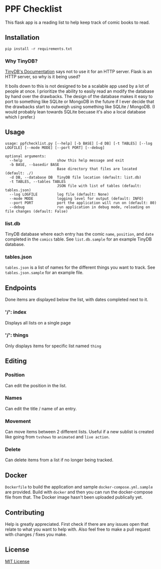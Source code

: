 # PPF Checklist
This flask app is a reading list to help keep track of comic books to read.

## Installation
```
pip install -r requirements.txt
```

### Why TinyDB?
[TinyDB's Documentation](https://tinydb.readthedocs.io/en/latest/intro.html#why-not-use-tinydb)
says not to use it for an HTTP server. Flask is an HTTP server, so why is it being used?

It boils down to this is not designed to be a scalable app used by a lot of people at once.
I prioritize the ability to easily read an modify the database by hand over the drawbacks.
The design of the database makes it easy to port to something like SQLite or MongoDB in the future
if I ever decide that the drawbacks start to outweigh using something like SQLite / MongoDB.
(I would probably lean towards SQLite becuase it's also a local database which I prefer.)

## Usage
```
usage: ppfchecklist.py [--help] [-b BASE] [-d DB] [-t TABLES] [--log LOGFILE] [--mode MODE] [--port PORT] [--debug]

optional arguments:
  --help                show this help message and exit
  -b BASE, --basedir BASE
                        Base directory that files are located (default: ./)
  -d DB, --database DB  TinyDB file location (default: list.db)
  -t TABLES, --tables TABLES
                        JSON file with list of tables (default: tables.json)
  --log LOGFILE         log file (default: None)
  --mode MODE           logging level for output (default: INFO)
  --port PORT           port the application will run on (default: 80)
  --debug               run application in debug mode, reloading on file changes (default: False)
```

### list.db
TinyDB database where each entry has the comic `name`, `position`, and `date` completed in the `comics` table.
See `list.db.sample` for an example TinyDB database.

### tables.json
`tables.json` is a list of names for the different things you want to track.
See `tables.json.sample` for an example file.

## Endpoints
Done items are displayed below the list, with dates completed next to it.

### '/': index
Displays all lists on a single page

### '/<thing>': things
Only displays items for specific list named `thing`

## Editing
### Position
Can edit the position in the list.

### Names
Can edit the title / name of an entry.

### Movement
Can move items between 2 different lists. Useful if a new sublist is created
like going from `tvshows` to `animated` and `live action`.

### Delete
Can delete items from a list if no longer being tracked.

## Docker
`Dockerfile` to build the application and sample `docker-compose.yml.sample` are provided.
Build with `docker` and then you can run the docker-compose file from that.
The Docker image hasn't been uploaded publically yet.

## Contributing
Help is greatly appreciated. First check if there are any issues open that relate to what you want
to help with. Also feel free to make a pull request with changes / fixes you make.

## License
[MIT License](https://opensource.org/licenses/MIT)
